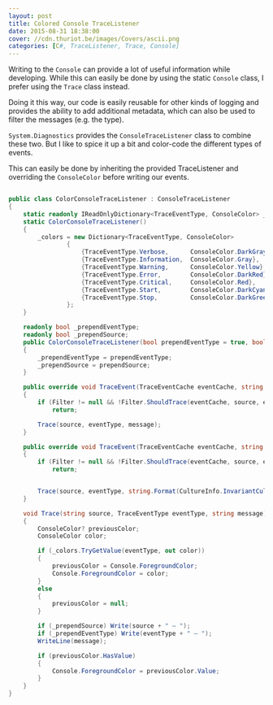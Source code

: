 ```yaml
---
layout: post
title: Colored Console TraceListener
date: 2015-08-31 18:38:00
cover: //cdn.thuriot.be/images/Covers/ascii.png
categories: [C#, TraceListener, Trace, Console]
---
```


Writing to the `Console` can provide a lot of useful information while developing. While this can easily be done by using the static `Console` class, I prefer using the `Trace` class instead.

Doing it this way, our code is easily reusable for other kinds of logging and provides the ability to add additional metadata, which can also be used to filter the messages (e.g. the type).

`System.Diagnostics` provides the `ConsoleTraceListener` class to combine these two. But I like to spice it up a bit and color-code the different types of events.

This can easily be done by inheriting the provided TraceListener and overriding the `ConsoleColor` before writing our events.

```csharp

public class ColorConsoleTraceListener : ConsoleTraceListener
{
    static readonly IReadOnlyDictionary<TraceEventType, ConsoleColor> _colors;
    static ColorConsoleTraceListener()
    {
        _colors = new Dictionary<TraceEventType, ConsoleColor>
                {
                    {TraceEventType.Verbose,      ConsoleColor.DarkGray},
                    {TraceEventType.Information,  ConsoleColor.Gray},
                    {TraceEventType.Warning,      ConsoleColor.Yellow},
                    {TraceEventType.Error,        ConsoleColor.DarkRed},
                    {TraceEventType.Critical,     ConsoleColor.Red},
                    {TraceEventType.Start,        ConsoleColor.DarkCyan},
                    {TraceEventType.Stop,         ConsoleColor.DarkGreen}
                };
    }

    readonly bool _prependEventType;
    readonly bool _prependSource;
    public ColorConsoleTraceListener(bool prependEventType = true, bool prependSource = true)
    {
        _prependEventType = prependEventType;
        _prependSource = prependSource;
    }

    public override void TraceEvent(TraceEventCache eventCache, string source, TraceEventType eventType, int id, string message)
    {
        if (Filter != null && !Filter.ShouldTrace(eventCache, source, eventType, id, message, null, null, null))
            return;

        Trace(source, eventType, message);
    }

    public override void TraceEvent(TraceEventCache eventCache, string source, TraceEventType eventType, int id, string format, params object[] args)
    {
        if (Filter != null && !Filter.ShouldTrace(eventCache, source, eventType, id, format, args, null, null))
            return;


        Trace(source, eventType, string.Format(CultureInfo.InvariantCulture, format, args));
    }

    void Trace(string source, TraceEventType eventType, string message)
    {
        ConsoleColor? previousColor;
        ConsoleColor color;

        if (_colors.TryGetValue(eventType, out color))
        {
            previousColor = Console.ForegroundColor;
            Console.ForegroundColor = color;
        }
        else
        {
            previousColor = null;
        }

        if (_prependSource) Write(source + " — ");
        if (_prependEventType) Write(eventType + " — ");
        WriteLine(message);

        if (previousColor.HasValue)
        {
            Console.ForegroundColor = previousColor.Value;
        }
    }
}
```
